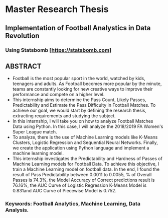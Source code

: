 # Master Research Thesis
## Implementation of Football Analystics in Data Revolution
### Using **Statsbomb** [https://statsbomb.com]

## ABSTRACT
- Football is the most popular sport in the world, watched by kids, teenagers and
adults. As Football becomes more popular by the minute, teams are constantly
looking for new creative ways to improve their performance and compete on a
higher level.
- This internship aims to determine the Pass Count, Likely Passes, Predictability and
Estimate the Pass Difficulty in Football Matches. To achieve our goal, we would
start by defining the research thesis, extracting requirements and studying the
subject.
- In this internship, I will take you on how to analyze Football Matches Data using
Python. In this case, I will analyze the 2018/2019 FA Women's Super League
match.
- To analyze, there is the use of Machine Learning models like K-Means Clusters,
Logistic Regression and Sequential Neural Networks. Finally, we create the
application using Python language and implement a machine learning model.
- This internship investigates the Predictability and Hardness of Passes of Machine
Learning models for Football Data. To achieve this objective, I train a Machine
Learning model on football data. In the end, I found the result of Pass
Predictability between 0.0011 to 0.0055, % of Overall Passes is 74.3%, the Model
Accuracy of Correct predictions result is 76.16%, the AUC Curve of Logistic
Regression K-Means Model is 0.831and AUC Curve of Piecewise Model is
0.752.
### Keywords: Football Analytics, Machine Learning, Data Analysis.
